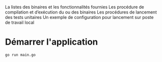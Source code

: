 La listes des binaires et les fonctionnalités fournies
Les procédure de compilation et dʼexécution du ou des binaires
Les procédures de lancement des tests unitaires
Un exemple de configuration pour lancement sur poste de travail local

# Démarrer l'application
`go run main.go`